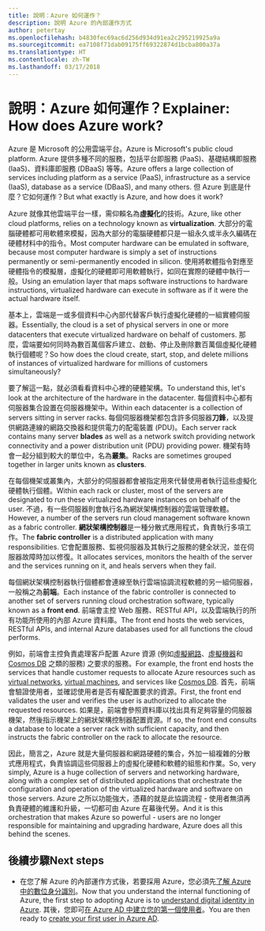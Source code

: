 ```yaml
---
title: 說明：Azure 如何運作？
description: 說明 Azure 的內部運作方式
author: petertay
ms.openlocfilehash: b4830fec69ac6d256d934d91ea2c295219925a9a
ms.sourcegitcommit: ea7108f71dab09175ff69322874d1bcba800a37a
ms.translationtype: HT
ms.contentlocale: zh-TW
ms.lasthandoff: 03/17/2018
---
```

# <a name="explainer-how-does-azure-work"></a><span data-ttu-id="411e3-103">說明：Azure 如何運作？</span><span class="sxs-lookup"><span data-stu-id="411e3-103">Explainer: How does Azure work?</span></span>

<span data-ttu-id="411e3-104">Azure 是 Microsoft 的公用雲端平台。</span><span class="sxs-lookup"><span data-stu-id="411e3-104">Azure is Microsoft's public cloud platform.</span></span> <span data-ttu-id="411e3-105">Azure 提供多種不同的服務，包括平台即服務 (PaaS)、基礎結構即服務 (IaaS)、資料庫即服務 (DBaaS) 等等。</span><span class="sxs-lookup"><span data-stu-id="411e3-105">Azure offers a large collection of services including platform as a service (PaaS), infrastructure as a service (IaaS), database as a service (DBaaS), and many others.</span></span> <span data-ttu-id="411e3-106">但 Azure 到底是什麼？它如何運作？</span><span class="sxs-lookup"><span data-stu-id="411e3-106">But what exactly is Azure, and how does it work?</span></span>

<span data-ttu-id="411e3-107">Azure 就像其他雲端平台一樣，需仰賴名為**虛擬化**的技術。</span><span class="sxs-lookup"><span data-stu-id="411e3-107">Azure, like other cloud platforms, relies on a technology known as **virtualization**.</span></span> <span data-ttu-id="411e3-108">大部分的電腦硬體都可用軟體來模擬，因為大部分的電腦硬體都只是一組永久或半永久編碼在硬體材料中的指令。</span><span class="sxs-lookup"><span data-stu-id="411e3-108">Most computer hardware can be emulated in software, because most computer hardware is simply a set of instructions permanently or semi-permanently encoded in silicon.</span></span> <span data-ttu-id="411e3-109">使用將軟體指令對應至硬體指令的模擬層，虛擬化的硬體即可用軟體執行，如同在實際的硬體中執行一般。</span><span class="sxs-lookup"><span data-stu-id="411e3-109">Using an emulation layer that maps software instructions to hardware instructions, virtualized hardware can execute in software as if it were the actual hardware itself.</span></span>

<span data-ttu-id="411e3-110">基本上，雲端是一或多個資料中心內部代替客戶執行虛擬化硬體的一組實體伺服器。</span><span class="sxs-lookup"><span data-stu-id="411e3-110">Essentially, the cloud is a set of physical servers in one or more datacenters that execute virtualized hardware on behalf of customers.</span></span> <span data-ttu-id="411e3-111">那麼，雲端要如何同時為數百萬個客戶建立、啟動、停止及刪除數百萬個虛擬化硬體執行個體呢？</span><span class="sxs-lookup"><span data-stu-id="411e3-111">So how does the cloud create, start, stop, and delete millions of instances of virtualized hardware for millions of customers simultaneously?</span></span>

<span data-ttu-id="411e3-112">要了解這一點，就必須看看資料中心裡的硬體架構。</span><span class="sxs-lookup"><span data-stu-id="411e3-112">To understand this, let's look at the architecture of the hardware in the datacenter.</span></span>  <span data-ttu-id="411e3-113">每個資料中心都有伺服器集合設置在伺服器機架中。</span><span class="sxs-lookup"><span data-stu-id="411e3-113">Within each datacenter is a collection of servers sitting in server racks.</span></span> <span data-ttu-id="411e3-114">每個伺服器機架都包含許多伺服器**刀鋒**，以及提供網路連線的網路交換器和提供電力的配電裝置 (PDU)。</span><span class="sxs-lookup"><span data-stu-id="411e3-114">Each server rack contains many server **blades** as well as a network switch providing network connectivity and a power distribution unit (PDU) providing power.</span></span> <span data-ttu-id="411e3-115">機架有時會一起分組到較大的單位中，名為**叢集**。</span><span class="sxs-lookup"><span data-stu-id="411e3-115">Racks are sometimes grouped together in larger units known as **clusters**.</span></span> 

<span data-ttu-id="411e3-116">在每個機架或叢集內，大部分的伺服器都會被指定用來代替使用者執行這些虛擬化硬體執行個體。</span><span class="sxs-lookup"><span data-stu-id="411e3-116">Within each rack or cluster, most of the servers are designated to run these virtualized hardware instances on behalf of the user.</span></span> <span data-ttu-id="411e3-117">不過，有一些伺服器則會執行名為網狀架構控制器的雲端管理軟體。</span><span class="sxs-lookup"><span data-stu-id="411e3-117">However, a number of the servers run cloud management software known as a fabric controller.</span></span> <span data-ttu-id="411e3-118">**網狀架構控制器**是一種分散式應用程式，負責執行多項工作。</span><span class="sxs-lookup"><span data-stu-id="411e3-118">The **fabric controller** is a distributed application with many responsibilities.</span></span> <span data-ttu-id="411e3-119">它會配置服務、監視伺服器及其執行之服務的健全狀況，並在伺服器故障時加以修復。</span><span class="sxs-lookup"><span data-stu-id="411e3-119">It allocates services, monitors the health of the server and the services running on it, and heals servers when they fail.</span></span>

<span data-ttu-id="411e3-120">每個網狀架構控制器執行個體都會連線至執行雲端協調流程軟體的另一組伺服器，一般稱之為**前端**。</span><span class="sxs-lookup"><span data-stu-id="411e3-120">Each instance of the fabric controller is connected to another set of servers running cloud orchestration software, typically known as a **front end**.</span></span> <span data-ttu-id="411e3-121">前端會主控 Web 服務、RESTful API，以及雲端執行的所有功能所使用的內部 Azure 資料庫。</span><span class="sxs-lookup"><span data-stu-id="411e3-121">The front end hosts the web services, RESTful APIs, and internal Azure databases used for all functions the cloud performs.</span></span> 

<span data-ttu-id="411e3-122">例如，前端會主控負責處理客戶配置 Azure 資源 (例如[虛擬網路][vnet]、[虛擬機器][vms]和 [Cosmos DB][cosmosdb] 之類的服務) 之要求的服務。</span><span class="sxs-lookup"><span data-stu-id="411e3-122">For example, the front end hosts the services that handle customer requests to allocate Azure resources such as [virtual networks][vnet], [virtual machines][vms], and services like [Cosmos DB][cosmosdb].</span></span> <span data-ttu-id="411e3-123">首先，前端會驗證使用者，並確認使用者是否有權配置要求的資源。</span><span class="sxs-lookup"><span data-stu-id="411e3-123">First, the front end validates the user and verifies the user is authorized to allocate the requested resources.</span></span> <span data-ttu-id="411e3-124">如果是，前端會參照資料庫以找出具有足夠容量的伺服器機架，然後指示機架上的網狀架構控制器配置資源。</span><span class="sxs-lookup"><span data-stu-id="411e3-124">If so, the front end consults a database to locate a server rack with sufficient capacity, and then instructs the fabric controller on the rack to allocate the resource.</span></span>

<span data-ttu-id="411e3-125">因此，簡言之，Azure 就是大量伺服器和網路硬體的集合，外加一組複雜的分散式應用程式，負責協調這些伺服器上的虛擬化硬體和軟體的組態和作業。</span><span class="sxs-lookup"><span data-stu-id="411e3-125">So, very simply, Azure is a huge collection of servers and networking hardware, along with a complex set of distributed applications that orchestrate the configuration and operation of the virtualized hardware and software on those servers.</span></span> <span data-ttu-id="411e3-126">Azure 之所以功能強大，憑藉的就是此協調流程 - 使用者無須再負責硬體的維護和升級，一切都可由 Azure 在幕後代勞。</span><span class="sxs-lookup"><span data-stu-id="411e3-126">And it is this orchestration that makes Azure so powerful - users are no longer responsible for maintaining and upgrading hardware, Azure does all this behind the scenes.</span></span> 

## <a name="next-steps"></a><span data-ttu-id="411e3-127">後續步驟</span><span class="sxs-lookup"><span data-stu-id="411e3-127">Next steps</span></span>

* <span data-ttu-id="411e3-128">在您了解 Azure 的內部運作方式後，若要採用 Azure，您必須先[了解 Azure 中的數位身分識別](tenant-explainer.md)。</span><span class="sxs-lookup"><span data-stu-id="411e3-128">Now that you understand the internal functioning of Azure, the first step to adopting Azure is to [understand digital identity in Azure](tenant-explainer.md).</span></span> <span data-ttu-id="411e3-129">其後，您即可[在 Azure AD 中建立您的第一個使用者][docs-add-users-to-aad]。</span><span class="sxs-lookup"><span data-stu-id="411e3-129">You are then ready to [create your first user in Azure AD][docs-add-users-to-aad].</span></span>

<!-- Links -->

[cosmosdb]: /azure/cosmos-db/introduction
[docs-add-users-to-aad]: /azure/active-directory/add-users-azure-active-directory?toc=/azure/architecture/cloud-adoption-guide/toc.json
[vms]: /azure/virtual-machines/
[vnet]: /azure/virtual-network/virtual-networks-overview
